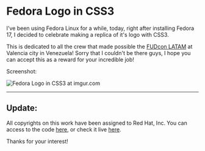 # Fedora Logo in CSS3

I've been using Fedora Linux for a while,
today, right after installing Fedora 17,
I decided to celebrate making a replica of it's logo with CSS3.

This is dedicated to all the crew that
made possible the [FUDcon LATAM](http://fudconlatam.org/)
at Valencia city in Venezuela! Sorry that I couldn't be there guys,
I hope you can accept this as a reward for your incredible job!

Screenshot:

![[Fedora Logo in CSS3 at imgur.com](http://i.imgur.com/8Uy8v.png)](http://i.imgur.com/8Uy8v.png)

---

## Update:

All copyrights on this work have been assigned to Red Hat, Inc.
You can access to the code [here](http://git.fedorahosted.org/cgit/fedora-logos.git/tree/css3),
or check it live [here](http://git.fedorahosted.org/cgit/fedora-logos.git/plain/css3/demo.html).

Thanks for your interest!

